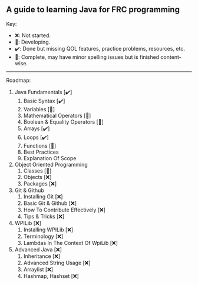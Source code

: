 ## A guide to learning Java for FRC programming

Key:
* ❌: Not started.
* 🚧: Developing.
* ✔️: Done but missing QOL features, practice problems, resources, etc. 
* 🎉: Complete, may have minor spelling issues but is finished content-wise.
  
--- 
Roadmap:
1. Java Fundamentals [✔️]
   1. Basic Syntax [✔️]
   2. Variables [🎉]
   3. Mathematical Operators [🎉]
   4. Boolean & Equality Operators [🎉]
   5. Arrays [✔️]
   6. Loops [✔️]
   7. Functions [🚧]
   8. Best Practices 
   9. Explanation Of Scope
2. Object Oriented Programming 
   1. Classes [🚧]
   2. Objects [❌]
   3. Packages [❌]
3. Git & Github
   1. Installing Git [❌]
   2. Basic Git & Github [❌]
   3. How To Contribute Effectively [❌]
   4. Tips & Tricks [❌]
4. WPILib [❌]
   1. Installing WPILib [❌]
   2. Terminology [❌]
   3. Lambdas In The Context Of WpiLib [❌]
5. Advanced Java [❌]
   1. Inheritance [❌]
   2. Advanced String Usage [❌]
   3. Arraylist [❌]
   4. Hashmap, Hashset [❌]